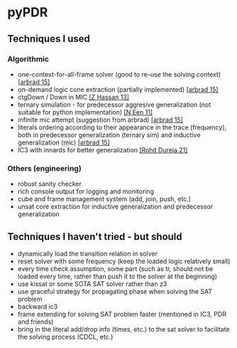 # pyPDR

## Techniques I used

### Algorithmic
- one-context-for-all-frame solver (good to re-use the solving context) [[arbrad 15]](https://github.com/arbrad/IC3ref/issues/4)
- on-demand logic cone extraction (partially implemented) [[arbrad 15]](https://github.com/arbrad/IC3ref/issues/4)
- ctgDown / Down in MIC [[Z Hassan 13]](https://www.cs.utexas.edu/users/hunt/FMCAD/FMCAD13/papers/85-Better-Generalization-IC3.pdf)
- ternary simulation - for predecessor aggresive generalization (not suitable for python implementation) [[N Een 11]](http://een.se/niklas/eff_impl_pdr.pdf)
- infinite mic attempt (suggestion from arbrad) [[arbrad 15]](https://github.com/arbrad/IC3ref/pull/6)
- literals ordering according to their appearance in the trace (frequency), both in predecessor generalization (ternary sim) and inductive generalization (mic) [[arbrad 15]](https://github.com/arbrad/IC3ref/blob/master/IC3.cpp)
- IC3 with innards for better generalization [[Rohit Dureja 21]](https://ieeexplore.ieee.org/document/9617709)

### Others (engineering)
- robust sanity checker
- rich console output for logging and monitoring
- cube and frame management system (add, join, push, etc.)
- unsat core extraction for inductive generalization and predecessor generalization


## Techniques I haven't tried - but should

- dynamically load the transition relation in solver
- reset solver with some frequency (keep the loaded logic relatively small)
- every time check assumption, some part (such as tr, should not be loaded every time, rather than push it to the solver at the beginning)
- use kissat or some SOTA SAT solver rather than z3
- use graceful strategy for propagating phase when solving the SAT problem
- backward ic3
- frame extending for solving SAT problem faster (mentioned in IC3, PDR and friends)
- bring in the literal add/drop info (times, etc.) to the sat solver to facilitate the solving process (CDCL, etc.)
